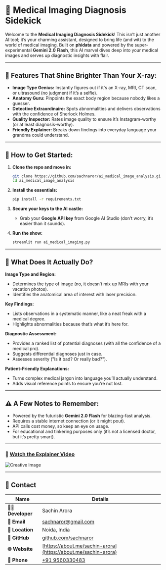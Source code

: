 # 🩻 Medical Imaging Diagnosis Sidekick

Welcome to the **Medical Imaging Diagnosis Sidekick**! This isn’t just another AI tool; it’s your charming assistant, designed to bring life (and wit) to the world of medical imaging. Built on **phidata** and powered by the super-experimental **Gemini 2.0 Flash**, this AI marvel dives deep into your medical images and serves up diagnostic insights with flair.

---

## 🎉 Features That Shine Brighter Than Your X-ray:

- **Image Type Genius:** Instantly figures out if it's an X-ray, MRI, CT scan, or ultrasound (no judgment if it’s a selfie).
- **Anatomy Guru:** Pinpoints the exact body region because nobody likes a guesser.
- **Detective Extraordinaire:** Spots abnormalities and delivers observations with the confidence of Sherlock Holmes.
- **Quality Inspector:** Rates image quality to ensure it’s Instagram-worthy (or at least diagnosis-worthy).
- **Friendly Explainer:** Breaks down findings into everyday language your grandma could understand.

---

## 🔧 How to Get Started:

1. **Clone the repo and move in:**
   ```sh
   git clone https://github.com/sachnaror/ai_medical_image_analysis.git
   cd ai_medical_image_analysis
   ```

2. **Install the essentials:**
   ```sh
   pip install -r requirements.txt
   ```

3. **Secure your keys to the AI castle:**
   - Grab your **Google API key** from Google AI Studio (don’t worry, it’s easier than it sounds).

4. **Run the show:**
   ```sh
   streamlit run ai_medical_imaging.py
   ```

---

## 🧩 What Does It Actually Do?

**Image Type and Region:**
- Determines the type of image (no, it doesn’t mix up MRIs with your vacation photos).
- Identifies the anatomical area of interest with laser precision.

**Key Findings:**
- Lists observations in a systematic manner, like a neat freak with a medical degree.
- Highlights abnormalities because that’s what it’s here for.

**Diagnostic Assessment:**
- Provides a ranked list of potential diagnoses (with all the confidence of a medical pro).
- Suggests differential diagnoses just in case.
- Assesses severity ("Is it bad? Or really bad?").

**Patient-Friendly Explanations:**
- Turns complex medical jargon into language you’ll actually understand.
- Adds visual reference points to ensure you’re not lost.

---

## ⚠️ A Few Notes to Remember:

- Powered by the futuristic **Gemini 2.0 Flash** for blazing-fast analysis.
- Requires a stable internet connection (or it might pout).
- API calls cost money, so keep an eye on usage.
- For educational and tinkering purposes only (it’s not a licensed doctor, but it’s pretty smart).

---

### 🎥 [Watch the Explainer Video](https://www.youtube.com/replace_with_actual_link)

![Creative Image](https://raw.githubusercontent.com/sachnaror/ai_medical_image_analysis/main/assets/creative_image.png)

---

## 📩 Contact

| Name              | Details                             |
|-------------------|-------------------------------------|
| **👨‍💻 Developer**  | Sachin Arora                      |
| **📧 Email**       | [sachnaror@gmail.com](mailto:sachnaror@gmail.com) |
| **📍 Location**    | Noida, India                       |
| **📂 GitHub**      | [github.com/sachnaror](https://github.com/sachnaror) |
| **🌐 Website**     | [https://about.me/sachin-arora](https://about.me/sachin-arora) |
| **📱 Phone**       | [+91 9560330483](tel:+919560330483) |


